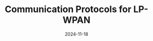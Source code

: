 ---
layout: post
title: Communication Protocols for LP-WPAN
date: 2024-11-18
categories: [INSA]
image: /assets/covers/energy.png
---
